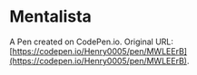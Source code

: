 # Mentalista 

A Pen created on CodePen.io. Original URL: [https://codepen.io/Henry0005/pen/MWLEErB](https://codepen.io/Henry0005/pen/MWLEErB).

